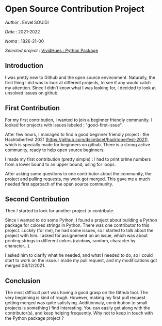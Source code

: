 # Open Source Contribution Project

*Author* : Envel SOUIDI 

*Date* : 2021-2022

*Noma* : 1826-21-00

*Selected project* : [VividHues : Python Package](https://github.com/KennyOliver/VividHues)

## Introduction

I was pretty new to Github and the open source environment. 
Naturally, the first thing I did was to look at different projects, to see if any would catch my attention. 
Since I didn’t know what I was looking for, I decided to look at unsolved issues on github.  

## First Contribution 

For my first contribution, I wanted to join a beginner friendly community.
I looked for projects with issues labeled : "good-first-issue".

After few hours, I managed to find a good beginner friendly project : the Hacktoberfest 2021 [https://github.com/dscmbcet/hacktoberfest-2021], which is specially made for beginners on github. 
There is a strong active community, ready to help open source beginners.

I made my first contribution (pretty simple) : I had to print prime numbers from a lower bound to an upper bound, using for loops. 

After asking some questions to one contributor about the community, the project and pulling requests, my work got merged. 
This gave me a much needed first approach of the open source community. 

## Second Contribution

Then I started to look for another project to contribute. 

Since I wanted to do some Python, I found a project about building a Python package for colored strings in Python. 
There was one contributor to this project. Luckily (for me), he had some issues, so I started to talk about the project with him. 
I asked for assignement on an issue, which was about printing strings in different colors (rainbow, random, character by character...). 

I asked him to clarify what he needed, and what I needed to do, so I could start to work on the issue. 
I made my pull request, and my modifications got merged 08/12/2021.

## Conclusion

The most difficult part was having a good grasp on the Github tool. The very beginning is kind of rough. 
However, making my first pull request getting merged was quite satisfying. 
Additionnaly, contribution to small projects is something I find interesting. You can easily get along with the contributor(s), and keep helping frequently.
Why not to keep in touch with the Python package project ?
 
 

